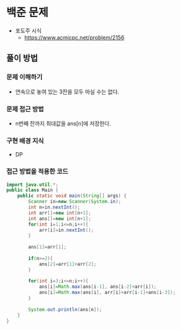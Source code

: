 # 백준 문제
- 포도주 시식
    - https://www.acmicpc.net/problem/2156

## 풀이 방법
### 문제 이해하기
- 연속으로 놓여 있는 3잔을 모두 마실 수는 없다.

### 문제 접근 방법
- n번째 잔까지 최대값을 ans[n]에 저장한다.

### 구현 배경 지식
- DP

### 접근 방법을 적용한 코드
```java
import java.util.*;
public class Main {
    public static void main(String[] args) {
        Scanner in=new Scanner(System.in);
        int n=in.nextInt();
        int arr[]=new int[n+1];
        int ans[]=new int[n+1];
        for(int i=1;i<=n;i++){
        	arr[i]=in.nextInt();
        }
        
        ans[1]=arr[1];
        
        if(n>=2){
        	ans[2]=arr[1]+arr[2];
        }
        
        for(int i=3;i<=n;i++){
        	ans[i]=Math.max(ans[i-1], ans[i-2]+arr[i]);
        	ans[i]=Math.max(ans[i], arr[i]+arr[i-1]+ans[i-3]);
        }
        
        System.out.println(ans[n]);
    }
}
```
